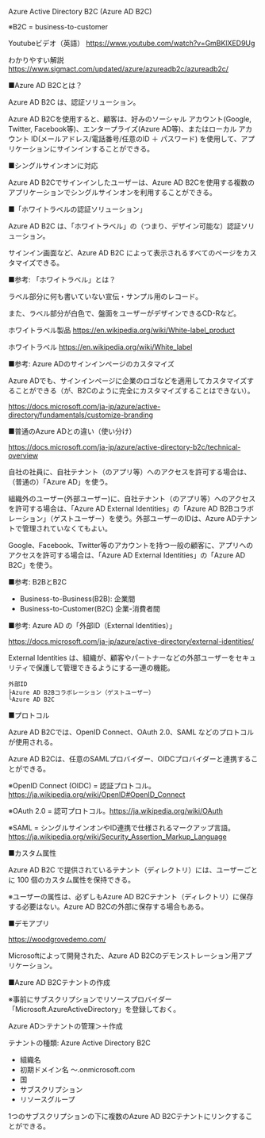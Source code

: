 Azure Active Directory B2C (Azure AD B2C)

※B2C = business-to-customer

Youtubeビデオ（英語）
https://www.youtube.com/watch?v=GmBKlXED9Ug

わかりやすい解説
https://www.sigmact.com/updated/azure/azureadb2c/azureadb2c/

■Azure AD B2Cとは？

Azure AD B2C は、認証ソリューション。

Azure AD B2Cを使用すると、顧客は、好みのソーシャル アカウント(Google, Twitter, Facebook等)、エンタープライズ(Azure AD等)、またはローカル アカウント ID(メールアドレス/電話番号/任意のID ＋ パスワード) を使用して、アプリケーションにサインインすることができる。

■シングルサインオンに対応

Azure AD B2Cでサインインしたユーザーは、Azure AD B2Cを使用する複数のアプリケーションでシングルサインオンを利用することができる。

■「ホワイトラベルの認証ソリューション」

Azure AD B2C は、「ホワイトラベル」の（つまり、デザイン可能な）認証ソリューション。

サインイン画面など、Azure AD B2C によって表示されるすべてのページをカスタマイズできる。

■参考: 「ホワイトラベル」とは？

ラベル部分に何も書いていない宣伝・サンプル用のレコード。

また、ラベル部分が白色で、盤面をユーザーがデザインできるCD-Rなど。

ホワイトラベル製品 https://en.wikipedia.org/wiki/White-label_product

ホワイトラベル https://en.wikipedia.org/wiki/White_label

■参考: Azure ADのサインインページのカスタマイズ

Azure ADでも、サインインページに企業のロゴなどを適用してカスタマイズすることができる（が、B2Cのように完全にカスタマイズすることはできない）。

https://docs.microsoft.com/ja-jp/azure/active-directory/fundamentals/customize-branding

■普通のAzure ADとの違い（使い分け）

https://docs.microsoft.com/ja-jp/azure/active-directory-b2c/technical-overview

自社の社員に、自社テナント（のアプリ等）へのアクセスを許可する場合は、（普通の）「Azure AD」を使う。

組織外のユーザー(外部ユーザー)に、自社テナント（のアプリ等）へのアクセスを許可する場合は、「Azure AD External Identities」の「Azure AD B2Bコラボレーション」（ゲストユーザー）を使う。外部ユーザーのIDは、Azure ADテナントで管理されていなくてもよい。

Google、Facebook、Twitter等のアカウントを持つ一般の顧客に、アプリへのアクセスを許可する場合は、「Azure AD External Identities」の「Azure AD B2C」を使う。

■参考: B2BとB2C

- Business-to-Business(B2B): 企業間
- Business-to-Customer(B2C) 企業-消費者間

■参考: Azure AD の「外部ID（External Identities）」

https://docs.microsoft.com/ja-jp/azure/active-directory/external-identities/

External Identities は、組織が、顧客やパートナーなどの外部ユーザーをセキュリティで保護して管理できるようにする一連の機能。

```
外部ID
├Azure AD B2Bコラボレーション（ゲストユーザー）
└Azure AD B2C
```

■プロトコル

Azure AD B2Cでは、OpenID Connect、OAuth 2.0、SAML などのプロトコルが使用される。

Azure AD B2Cは、任意のSAMLプロバイダー、OIDCプロバイダーと連携することができる。

※OpenID Connect (OIDC) = 認証プロトコル。https://ja.wikipedia.org/wiki/OpenID#OpenID_Connect

※OAuth 2.0 = 認可プロトコル。https://ja.wikipedia.org/wiki/OAuth

※SAML = シングルサインオンやID連携で仕様されるマークアップ言語。 https://ja.wikipedia.org/wiki/Security_Assertion_Markup_Language

■カスタム属性

Azure AD B2C で提供されているテナント（ディレクトリ）には、ユーザーごとに 100 個のカスタム属性を保持できる。

※ユーザーの属性は、必ずしもAzure AD B2Cテナント（ディレクトリ）に保存する必要はない。Azure AD B2Cの外部に保存する場合もある。

■デモアプリ

https://woodgrovedemo.com/

Microsoftによって開発された、Azure AD B2Cのデモンストレーション用アプリケーション。



■Azure AD B2Cテナントの作成

※事前にサブスクリプションでリソースプロバイダー「Microsoft.AzureActiveDirectory」を登録しておく。

Azure AD＞テナントの管理＞＋作成

テナントの種類: Azure Active Directory B2C

- 組織名
- 初期ドメイン名 ～.onmicrosoft.com
- 国
- サブスクリプション
- リソースグループ


1つのサブスクリプションの下に複数のAzure AD B2Cテナントにリンクすることができる。


